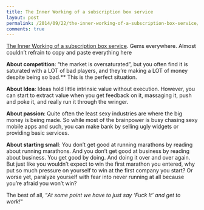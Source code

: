 ```yaml
---
title: The Inner Working of a subscription box service
layout: post
permalink: /2014/09/22/the-inner-working-of-a-subscription-box-service/
comments: true
---
```

[The Inner Working of a subscription box service](http://www.reddit.com/r/Entrepreneur/comments/2h1mlt/the_inner_workings_of_a_subscription_box_company/%20). Gems everywhere. Almost couldn&#8217;t refrain to copy and paste everything here

**About competition**: “the market is oversaturated”, but you often find it is saturated with a LOT of bad players, and they’re making a LOT of money despite being so bad.** This is the perfect situation.

**About Idea**: Ideas hold little intrinsic value without execution. However, you can start to extract value when you get feedback on it, massaging it, push and poke it, and really run it through the wringer.
  
**About passion**: Quite often the least sexy industries are where the big money is being made. So while most of the brainpower is busy chasing sexy mobile apps and such, you can make bank by selling ugly widgets or providing basic services.
  
**About starting small**: You don’t get good at running marathons by reading about running marathons. And you don’t get good at business by reading about business. You get good by doing. And doing it over and over again. But just like you wouldn’t expect to win the first marathon you entered, why put so much pressure on yourself to win at the first company you start? Or worse yet, paralyze yourself with fear into never running at all because you’re afraid you won’t win?

The best of all, &#8220;_At some point we have to just say &#8216;Fuck It&#8217; and get to work!_&#8220;